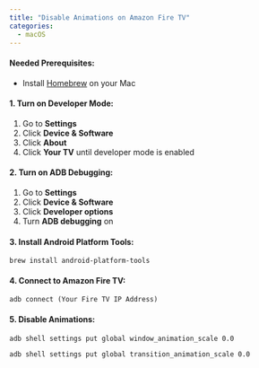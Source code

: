 ```yaml
---
title: "Disable Animations on Amazon Fire TV"
categories:
  - macOS
---
```


#### Needed Prerequisites:
- Install [Homebrew](https://brew.sh/) on your Mac

#### 1. Turn on Developer Mode:
1. Go to **Settings**
2. Click **Device & Software**
3. Click **About**
4. Click **Your TV** until developer mode is enabled

#### 2. Turn on ADB Debugging:
1. Go to **Settings**
2. Click **Device & Software**
3. Click **Developer options**
4. Turn **ADB debugging** on

#### 3. Install Android Platform Tools:
```console 
brew install android-platform-tools
```

#### 4. Connect to Amazon Fire TV:
```console
adb connect (Your Fire TV IP Address)
```

#### 5. Disable Animations:
```console
adb shell settings put global window_animation_scale 0.0
```

```console
adb shell settings put global transition_animation_scale 0.0
```
